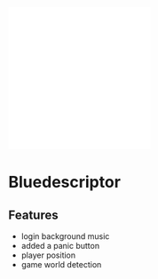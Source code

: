 ![Image](https://raw.githubusercontent.com/bluethefoxofficial/Bluedescriptor/main/res/BLUEDESCRIPTOR.png)


# Bluedescriptor



## Features

- login background music
- added a panic button
- player position
- game world detection
